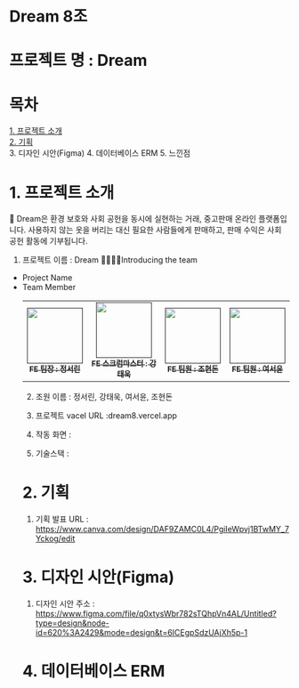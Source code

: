 # Dream 8조

# 프로젝트 명 : Dream

# 목차

[1. 프로젝트 소개](#-1.-프로젝트-소개) <br/>
[2. 기획](#-2.-기획)  <br/>
3. 디자인 시안(Figma)
4. 데이터베이스 ERM
5. 느낀점

# 1. 프로젝트 소개
💖 Dream은 환경 보호와 사회 공헌을 동시에 실현하는 거래, 중고판매 온라인 플랫폼입니다. 사용하지 않는 옷을 버리는 대신 필요한 사람들에게 판매하고, 판매 수익은 사회 공헌 활동에 기부됩니다.



 1) 프로젝트 이름 : Dream
👨‍👩‍👧‍👦Introducing the team

<ul>
<li> Project Name </li>
<li> Team Member 

<table>
  <tbody>
    <tr>
      <td align="center"><a href=""><img src="" width="100px;" alt=""/><br /><sub><b>FE 팀장 : 정서린 </b></sub></a><br /></td>
      <td align="center"><a href=""><img src="" width="100px;" alt=""/><br /><sub><b>FE 스크럼마스터 : 강태욱 </b></sub></a><br /></td>
      <td align="center"><a href=""><img src="" width="100px;" alt=""/><br /><sub><b>FE 팀원 : 조현돈 </b></sub></a><br /></td>
      <td align="center"><a href=""><img src="" width="100px;" alt=""/><br /><sub><b>FE 팀원 : 여서윤 </b></sub></a><br /></td>
     </tr>
  </tbody>
</table>

 2) 조원 이름 : 정서린, 강태욱, 여서윤, 조현돈

 3) 프로젝트 vacel URL :dream8.vercel.app

 4) 작동 화면 :

 5) 기술스택 : 

# 2. 기획

 1) 기획 발표 URL : https://www.canva.com/design/DAF9ZAMC0L4/PgiIeWpvj1BTwMY_7Yckog/edit

# 3. 디자인 시안(Figma)

1) 디자인 시안 주소 : https://www.figma.com/file/q0xtysWbr782sTQhpVn4AL/Untitled?type=design&node-id=620%3A2429&mode=design&t=6ICEgpSdzUAjXh5p-1

# 4. 데이터베이스 ERM
